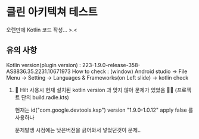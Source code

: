 
# 클린 아키텍쳐 테스트

오랜만에 Kotlin 코드 작성... >.<

## 유의 사항

Kotlin version(plugin version) : 223-1.9.0-release-358-AS8836.35.2231.10671973
  How to check : (window) Android studio -> File Menu -> Setting -> Languages & Frameworks(on Left slide) -> kotlin check

1. 🚀 Hilt 사용시 현재 설치된 kotlin version 과 맞지 않아 문제가 있었음 👩‍🚀
    (프로젝트 단의 build.radle.kts)

    현재는 id("com.google.devtools.ksp") version "1.9.0-1.0.12" apply false 를 사용하나
   
    문제발생 시점에는 낮은버전을 긁어와서 넣었던것이 문제..
